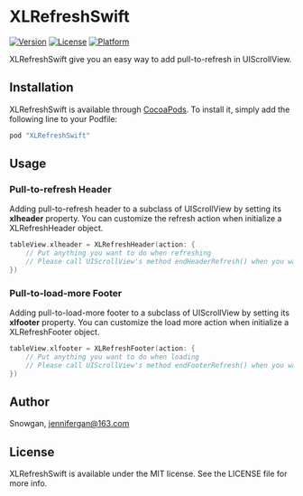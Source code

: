 # XLRefreshSwift

[![Version](https://img.shields.io/cocoapods/v/XLRefreshSwift.svg?style=flat)](http://cocoapods.org/pods/XLRefreshSwift)
[![License](https://img.shields.io/cocoapods/l/XLRefreshSwift.svg?style=flat)](http://cocoapods.org/pods/XLRefreshSwift)
[![Platform](https://img.shields.io/cocoapods/p/XLRefreshSwift.svg?style=flat)](http://cocoapods.org/pods/XLRefreshSwift)

XLRefreshSwift give you an easy way to add pull-to-refresh in UIScrollView.

## Installation

XLRefreshSwift is available through [CocoaPods](http://cocoapods.org). To install
it, simply add the following line to your Podfile:

```ruby
pod "XLRefreshSwift"
```
## Usage

### Pull-to-refresh Header

Adding pull-to-refresh header to a subclass of UIScrollView by setting its **xlheader** property.
You can customize the refresh action when initialize a XLRefreshHeader object.

```Swift
tableView.xlheader = XLRefreshHeader(action: {
    // Put anything you want to do when refreshing
    // Please call UIScrollView's method endHeaderRefresh() when you want to end refreshing status
})
```

### Pull-to-load-more Footer

Adding pull-to-load-more footer to a subclass of UIScrollView by setting its **xlfooter** property.
You can customize the load more action when initialize a XLRefreshFooter object.

```Swift
tableView.xlfooter = XLRefreshFooter(action: {
    // Put anything you want to do when loading
    // Please call UIScrollView's method endFooterRefresh() when you want to end loading status
})
```

## Author

Snowgan, jennifergan@163.com

## License

XLRefreshSwift is available under the MIT license. See the LICENSE file for more info.
